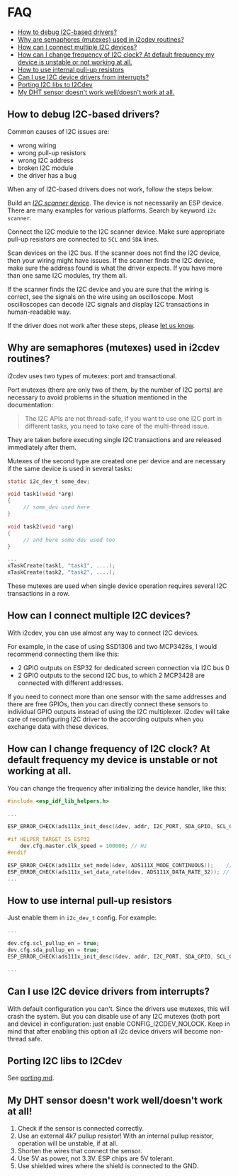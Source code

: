 # FAQ

<!-- vim-markdown-toc GFM -->

* [How to debug I2C-based drivers?](#how-to-debug-i2c-based-drivers)
* [Why are semaphores (mutexes) used in i2cdev routines?](#why-are-semaphores-mutexes-used-in-i2cdev-routines)
* [How can I connect multiple I2C devices?](#how-can-i-connect-multiple-i2c-devices)
* [How can I change frequency of I2C clock? At default frequency my device is unstable or not working at all.](#how-can-i-change-frequency-of-i2c-clock-at-default-frequency-my-device-is-unstable-or-not-working-at-all)
* [How to use internal pull-up resistors](#how-to-use-internal-pull-up-resistors)
* [Can I use I2C device drivers from interrupts?](#can-i-use-i2c-device-drivers-from-interrupts)
* [Porting I2C libs to I2Cdev](#porting-i2c-libs-to-i2cdev)
* [My DHT sensor doesn't work well/doesn't work at all.](#my-dht-sensor-doesnt-work-welldoesnt-work-at-all)

<!-- vim-markdown-toc -->

## How to debug I2C-based drivers?

Common causes of I2C issues are:

* wrong wiring
* wrong pull-up resistors
* wrong I2C address
* broken I2C module
* the driver has a bug

When any of I2C-based drivers does not work, follow the steps below.

Build an [_I2C scanner_ device](examples/i2c_scanner). The device is not
necessarily an ESP device. There are many examples for various platforms.
Search by keyword `i2c scanner`.

Connect the I2C module to the I2C scanner device. Make sure appropriate
pull-up resistors are connected to `SCL` and `SDA` lines.

Scan devices on the I2C bus. If the scanner does not find the I2C device, then
your wiring might have issues. If the scanner finds the I2C device, make sure
the address found is what the driver expects. If you have more than one same
I2C modules, try them all.

If the scanner finds the I2C device and you are sure that the wiring is
correct, see the signals on the wire using an oscilloscope. Most oscilloscopes
can decode I2C signals and display I2C transactions in human-readable way.

If the driver does not work after these steps, please [let us
know](https://github.com/UncleRus/esp-idf-lib/issues).

## Why are semaphores (mutexes) used in i2cdev routines?

i2cdev uses two types of mutexes: port and transactional.

Port mutexes (there are only two of them, by the number of I2C ports) are
necessary to avoid problems in the situation mentioned in the documentation:

> The I2C APIs are not thread-safe, if you want to use one I2C port in
different tasks, you need to take care of the multi-thread issue.

They are taken before executing single I2C transactions and are released
immediately after them.

Mutexes of the second type are created one per device and are necessary if
the same device is used in several tasks:

```C
static i2c_dev_t some_dev;

void task1(void *arg)
{
     // some_dev used here
}

void task2(void *arg)
{
     // and here some_dev used too
}

...
xTaskCreate(task1, "task1", ....);
xTaskCreate(task2, "task2", ....);

```

These mutexes are used when single device operation requires several I2C
transactions in a row.

## How can I connect multiple I2C devices?

With i2cdev, you can use almost any way to connect I2C devices.

For example, in the case of using SSD1306 and two MCP3428s, I would recommend
connecting them like this:

* 2 GPIO outputs on ESP32 for dedicated screen connection via I2C bus 0
* 2 GPIO outputs to the second I2C bus, to which 2 MCP3428 are connected with
  different addresses.

If you need to connect more than one sensor with the same addresses and there
are free GPIOs, then you can directly connect these sensors to individual GPIO
outputs instead of using the I2C multiplexer. i2cdev will take care of
reconfiguring I2C driver to the according outputs when you exchange data
with these devices.

## How can I change frequency of I2C clock? At default frequency my device is unstable or not working at all.

You can change the frequency after initializing the device handler, like this:

```C
#include <esp_idf_lib_helpers.h>

...

ESP_ERROR_CHECK(ads111x_init_desc(&dev, addr, I2C_PORT, SDA_GPIO, SCL_GPIO));

#if HELPER_TARGET_IS_ESP32
    dev.cfg.master.clk_speed = 100000; // Hz
#endif

ESP_ERROR_CHECK(ads111x_set_mode(&dev, ADS111X_MODE_CONTINUOUS));    // Continuous conversion mode
ESP_ERROR_CHECK(ads111x_set_data_rate(&dev, ADS111X_DATA_RATE_32)); // 32 samples per second
...
```

## How to use internal pull-up resistors

Just enable them in `i2c_dev_t` config. For example:

```C
...

dev.cfg.scl_pullup_en = true;
dev.cfg.sda_pullup_en = true;
ESP_ERROR_CHECK(ads111x_init_desc(&dev, addr, I2C_PORT, SDA_GPIO, SCL_GPIO));

...
```

## Can I use I2C device drivers from interrupts?

With default configuration you can't. Since the drivers use mutexes, this will
crash the system.  But you can disable use of any I2C mutexes (both port and
device) in configuration: just enable CONFIG_I2CDEV_NOLOCK. Keep in mind that
after enabling this option all i2c device drivers will become non-thread safe.


## Porting I2C libs to I2Cdev

See [porting.md](docs/porting.md).


## My DHT sensor doesn't work well/doesn't work at all!

1. Check if the sensor is connected correctly.
2. Use an external 4k7 pullup resistor! With an internal pullup resistor, operation will be unstable, if at all.
3. Shorten the wires that connect the sensor.
4. Use 5V as power, not 3.3V. ESP chips are 5V tolerant.
5. Use shielded wires where the shield is connected to the GND.
